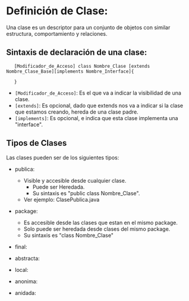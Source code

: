 # Definición de Clase:
 Una clase es un descriptor para un conjunto de objetos con similar estructura, comportamiento y relaciones.
 
## Sintaxis de declaración de una clase:
 ```
  	[Modificador_de_Acceso] class Nombre_Clase [extends Nombre_Clase_Base][implements Nombre_Interface]{
  
 	}
 ```
 
 * `[Modificador_de_Acceso]`: Es el que va a indicar la visibilidad de una clase.
 * `[extends]`: Es opcional, dado que extends nos va a indicar si la clase que estamos creando, hereda de una clase padre.
 * `[implements]`: Es opcional, e indica que esta clase implementa una "interface".
 
## Tipos de Clases
 Las clases pueden ser de los siguientes tipos:
 
 * publica: 
     - Visible y accesible desde cualquier clase. 
 	 	 - Puede ser Heredada. 
 	 	 - Su sintaxis es "public class Nombre_Clase". 
     - Ver ejemplo: ClasePublica.java

 * package: 
     - Es accesible desde las clases que estan en el mismo package.
     - Solo puede ser heredada desde clases del mismo package.
     - Su sintaxis es "class Nombre_Clase"
 * final:
 * abstracta:
 * local:
 * anonima:
 * anidada:
